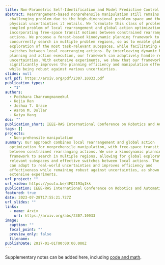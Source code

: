 ```yaml
---
title: Non-Parametric Self-Identification and Model Predictive Control of Dexterous In-Hand Manipulation
abstract: Rearrangement-based nonprehensile manipulation still remains as a
  challenging problem due to the high-dimensional problem space and the complex
  physical uncertainties it entails. We formulate this class of problems as a
  coupled problem of local rearrangement and global action optimization by
  incorporating free-space transit motions between constrained rearranging
  actions. We propose a forest-based kinodynamic planning framework to
  concurrently search in multiple problem regions, so as to enable global
  exploration of the most task-relevant subspaces, while facilitating effective
  switches between local rearranging actions. By interleaving dynamic horizon
  planning and action execution, our framework can adaptively handle real-world
  uncertainties. With extensive experiments, we show that our framework
  significantly improves the planning efficiency and manipulation effectiveness
  while being robust against various uncertainties.
slides: null
url_pdf: https://arxiv.org/pdf/2307.10033.pdf
publication_types:
  - "1"
authors:
  - Podshara Chanrungmaneekul
  - Kejia Ren
  - Joshua T. Grace
  - Aaron M. Dollar
  - Kaiyu Hang
doi: ""
publication_short: IEEE-RAS International Conference on Robotics and Automation (ICRA)
tags: []
projects:
  - Non-prehensile manipulation
summary: Our approach combines local rearrangement and global action
  optimization for nonprehensile manipulation, with free-space transit motions
  between constrained rearranging actions. We use a kinodynamic planning
  framework to search in multiple regions, allowing for global exploration of
  relevant subspaces and effective switches between local actions. The framework
  can adapt to real-world uncertainties and improves efficiency and
  effectiveness while remaining robust against uncertainties, as shown by
  extensive experiments.
url_project: ""
url_video: https://youtu.be/4FQ2193q1kk
publication: IEEE-RAS International Conference on Robotics and Automation
featured: true
date: 2023-07-28T17:55:21.727Z
url_slides: ""
links:
  - name: Arxiv
    url: https://arxiv.org/abs/2307.10033
image:
  caption: ""
  focal_point: ""
  preview_only: false
  filename: 
publishDate: 2017-01-01T00:00:00.000Z
---
```


Supplementary notes can be added here, including [code and math](https://arxiv.org/abs/2302.04360).
